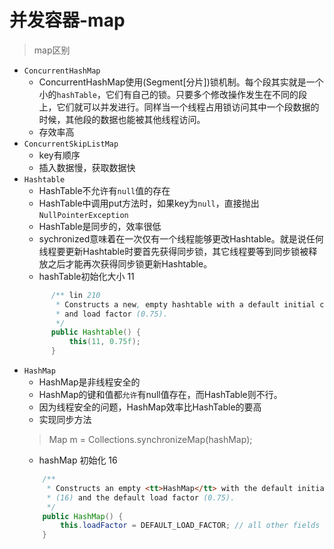 # 并发容器-map
> map区别
* `ConcurrentHashMap`
  * ConcurrentHashMap使用(Segment[分片])锁机制。每个段其实就是一个小的`hashTable`，它们有自己的锁。只要多个修改操作发生在不同的段上，它们就可以并发进行。同样当一个线程占用锁访问其中一个段数据的时候，其他段的数据也能被其他线程访问。
  * 存效率高
* `ConcurrentSkipListMap`
  * key有顺序
  * 插入数据慢，获取数据快
* `Hashtable`
  * HashTable不允许有`null`值的存在
  * HashTable中调用put方法时，如果key为`null`，直接抛出`NullPointerException`
  * HashTable是同步的，效率很低
  * sychronized意味着在一次仅有一个线程能够更改Hashtable。就是说任何线程要更新Hashtable时要首先获得同步锁，其它线程要等到同步锁被释放之后才能再次获得同步锁更新Hashtable。
  * hashTable初始化大小 11
   ```java
         /** lin 210
          * Constructs a new, empty hashtable with a default initial capacity (11)
          * and load factor (0.75).
          */
         public Hashtable() {
             this(11, 0.75f);
         }
   ```
* `HashMap`
  * HashMap是非线程安全的
  * HashMap的键和值都`允许`有null值存在，而HashTable则不行。
  * 因为线程安全的问题，HashMap效率比HashTable的要高
  * 实现同步方法
  > Map m = Collections.synchronizeMap(hashMap);
  * hashMap 初始化 16
  ```java
      /**
       * Constructs an empty <tt>HashMap</tt> with the default initial capacity
       * (16) and the default load factor (0.75).
       */
      public HashMap() {
          this.loadFactor = DEFAULT_LOAD_FACTOR; // all other fields defaulted
      }
  ```
